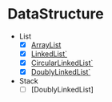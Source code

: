 # DataStructure

- List
  - [x] [ArrayList](https://github.com/codevaders/DataStructure/tree/master/arraylist)
  - [x] [LinkedList`](https://github.com/codevaders/DataStructure/tree/master/linkedlist)
  - [x] [CircularLinkedList`](https://github.com/codevaders/DataStructure/tree/master/circularlinkedlist)
  - [x] [DoublyLinkedList`](https://github.com/codevaders/DataStructure/tree/master/doublylinkedlist)
  
- Stack
  - [ ] [DoublyLinkedList]
